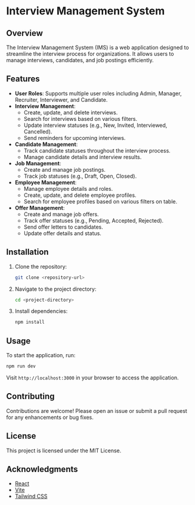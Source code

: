# Interview Management System

## Overview

The Interview Management System (IMS) is a web application designed to streamline the interview process for organizations. It allows users to manage interviews, candidates, and job postings efficiently.

## Features

- **User Roles**: Supports multiple user roles including Admin, Manager, Recruiter, Interviewer, and Candidate.
- **Interview Management**:
  - Create, update, and delete interviews.
  - Search for interviews based on various filters.
  - Update interview statuses (e.g., New, Invited, Interviewed, Cancelled).
  - Send reminders for upcoming interviews.
- **Candidate Management**:
  - Track candidate statuses throughout the interview process.
  - Manage candidate details and interview results.
- **Job Management**:
  - Create and manage job postings.
  - Track job statuses (e.g., Draft, Open, Closed).
- **Employee Management**:
  - Manage employee details and roles.
  - Create, update, and delete employee profiles.
  - Search for employee profiles based on various filters on table.
- **Offer Management**:
  - Create and manage job offers.
  - Track offer statuses (e.g., Pending, Accepted, Rejected).
  - Send offer letters to candidates.
  - Update offer details and status.

## Installation

1. Clone the repository:
   ```bash
   git clone <repository-url>
   ```
2. Navigate to the project directory:
   ```bash
   cd <project-directory>
   ```
3. Install dependencies:
   ```bash
   npm install
   ```

## Usage

To start the application, run:

```bash
npm run dev
```

Visit `http://localhost:3000` in your browser to access the application.

## Contributing

Contributions are welcome! Please open an issue or submit a pull request for any enhancements or bug fixes.

## License

This project is licensed under the MIT License.

## Acknowledgments

- [React](https://reactjs.org/)
- [Vite](https://vitejs.dev/)
- [Tailwind CSS](https://tailwindcss.com/)
